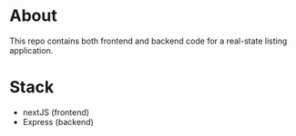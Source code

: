 # About

This repo contains both frontend and backend code for a real-state listing application.


# Stack

- nextJS (frontend)
- Express (backend)